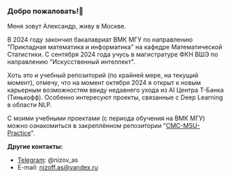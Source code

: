 ### Добро пожаловать!👋

Меня зовут Александр, живу в Москве. 

В 2024 году закончил бакалавриат ВМК МГУ по направлению "Прикладная математика и информатика" на кафедре Математической Статистики. С сентября 2024 года учусь в магистратуре ФКН ВШЭ по направлению "Искусственный интеллект". 

Хоть это и учебный репозиторий (по крайней мере, на текущий момент), отмечу, что на момент октября 2024 я открыт к новым карьерным возможностям ввиду недавнего ухода из AI Центра Т-Банка (Тинькофф). Особенно интересуют проекты, связанные с Deep Learning в области NLP.

С моими учебными проектами (с периода обучения на ВМК МГУ) можно ознакомиться в закреплённом репозитории "[CMC-MSU-Practice](https://github.com/nizov-as/CMC-MSU-Practice)".

**Другие контакты:**
* [Telegram](https://t.me/nizov_as): @nizov_as
* E-mail: nizoff.as@yandex.ru
